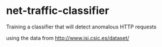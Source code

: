 # net-traffic-classifier
Training a classifier that will detect anomalous HTTP requests

using the data from http://www.isi.csic.es/dataset/
